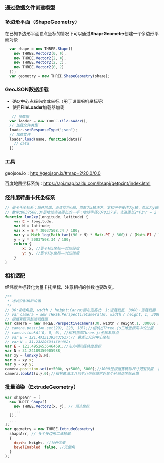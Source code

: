 ### 通过数据文件创建模型



### 多边形平面（ShapeGeometry）

在已知多边形平面顶点坐标的情况下可以通过**ShapeGeometry**创建一个多边形平面对象

```js
  var shape = new THREE.Shape([
    new THREE.Vector2(0, 0),
    new THREE.Vector2(2, 0),
    new THREE.Vector2(2, 2),
    new THREE.Vector2(0, 2)
  ]);
  var geometry = new THREE.ShapeGeometry(shape);
```

### GeoJSON数据加载

- 确定中心点经纬度或坐标（用于设置相机坐标等）
- 使用**FileLoader**加载器加载
```js
   // 加载器
  var loader = new THREE.FileLoader();
  // 加载文件类型
  loader.setResponseType("json");
  // 加载文件
  loader.load(name, function(data){
    // data
  })
```

### 工具

geojson.io：http://geojson.io/#map=2/20.0/0.0

百度地图坐标系统：https://api.map.baidu.com/lbsapi/getpoint/index.html

### 经纬度转墨卡托坐标系

```javascript
// 墨卡托坐标系：展开地球，赤道作为x轴，向东为x轴正方，本初子午线作为y轴，向北为y轴正方向。
// 数字20037508.34是地球赤道周长的一半：地球半径6378137米，赤道周长2*PI*r = 2 * 20037508.3427892，墨卡托坐标x轴区间[-20037508.3427892,20037508.3427892]
function lon2xy(longitude, latitude) {
    var E = longitude;
    var N = latitude;
    var x = E * 20037508.34 / 180;
    var y = Math.log(Math.tan((90 + N) * Math.PI / 360)) / (Math.PI / 180);
    y = y * 20037508.34 / 180;
    return {
        x: x, //墨卡托x坐标——对应经度
        y: y, //墨卡托y坐标——对应维度
    }
}
```

### 相机适配
经纬度坐标转化为墨卡托坐标，注意相机的参数也要改变。
```js
/**
 * 透视投影相机设置
 */
// 30:视场角度, width / height:Canvas画布宽高比, 1:近裁截面, 3000：远裁截面
// var camera = new THREE.PerspectiveCamera(30, width / height, 1, 3000);
// 根据需要调整远裁截面 
var camera = new THREE.PerspectiveCamera(30, width / height,1, 30000);
// camera.position.set(292, 223, 185);//相机在Three.js三维坐标系中的位置
// camera.lookAt(0, 0, 0); //相机指向Three.js坐标系原点
// var E = 121.49131393432617;// 黄浦江几何中心坐标
// var N = 31.232206344604492;
var E = 121.49526536464691;//东方明珠经纬度坐标
var N = 31.24189350905988;
var xy = lon2xy(E,N);
var x = xy.x;
var y = xy.y;
camera.position.set(x+5000, y+5000, 5000);//5000是根据建筑物尺寸范围设置  数量级对应即可 具体数值不用精准
camera.lookAt(x,y,0);//根据黄浦江几何中心坐标或附近某个经纬度坐标设置
```

### 批量渲染（ExtrudeGeometry）

```js
var shapeArr = [
  new THREE.Shape([
    new THREE.Vector2(x, y), // 顶点坐标
    ...
  ]),
  ...
];
var geometry = new THREE.ExtrudeGeometry(
  shapeArr, // 多个多边形二维轮廓
  {
    depth: height, //拉伸高度
    bevelEnabled: false, //无倒角
  }
);
```